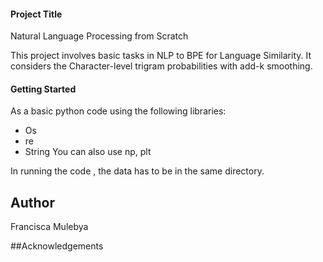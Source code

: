 #### Project Title
Natural Language Processing from Scratch

This project involves basic tasks in NLP to BPE for Language Similarity.
It considers the Character-level trigram probabilities with add-k smoothing.

#### Getting Started
As a basic python code using the following libraries:
- Os
- re
- String
    You can also use np, plt

In running the code , the data has to be in the same directory.

## Author
Francisca Mulebya

##Acknowledgements


